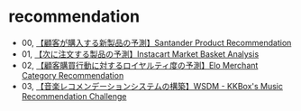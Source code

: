 # recommendation
- 00, [【顧客が購入する新製品の予測】Santander Product Recommendation](https://www.kaggle.com/c/santander-product-recommendation)
- 01, [【次に注文する製品の予測】Instacart Market Basket Analysis](https://www.kaggle.com/c/instacart-market-basket-analysis)
- 02, [【顧客購買行動に対するロイヤルティ度の予測】Elo Merchant Category Recommendation](https://www.kaggle.com/c/elo-merchant-category-recommendation)
- 03, [【音楽レコメンデーションシステムの構築】WSDM - KKBox's Music Recommendation Challenge](https://www.kaggle.com/c/kkbox-music-recommendation-challenge)
